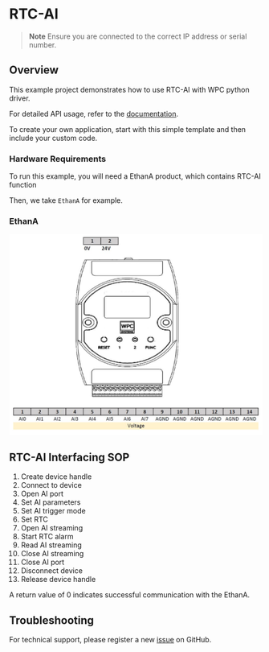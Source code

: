 # RTC-AI
> **Note**
> Ensure you are connected to the correct IP address or serial number.

## Overview

This example project demonstrates how to use RTC-AI with WPC python driver.

For detailed API usage, refer to the [documentation](https://wpc-systems-ltd.github.io/WPC_Python_driver_release/).

To create your own application, start with this simple template and then include your custom code.

### Hardware Requirements

To run this example, you will need a EthanA product, which contains RTC-AI function

Then, we take `EthanA` for example.

### EthanA

<img src="https://github.com/WPC-Systems-Ltd/WPC_Python_driver_release/blob/main/Reference/Pinouts/pinout-EthanA.JPG" alt="drawing" width="600"/>

## RTC-AI Interfacing SOP

1. Create device handle
2. Connect to device
3. Open AI port
4. Set AI parameters
5. Set AI trigger mode
6. Set RTC
7. Open AI streaming
8. Start RTC alarm
9. Read AI streaming
10. Close AI streaming
11. Close AI port
12. Disconnect device
13. Release device handle

A return value of 0 indicates successful communication with the EthanA.

## Troubleshooting

For technical support, please register a new [issue](https://github.com/WPC-Systems-Ltd/WPC_Python_driver_release/issues) on GitHub.